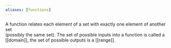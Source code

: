 ```yaml
---
aliases: [functions]
---
```

A function relates each element of a set with exactly one element of another set  
(possibly the same set). The set of possible inputs into a function is called a [[domain]], the set of possible outputs is a [[range]].